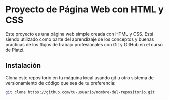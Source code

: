 # Proyecto de Página Web con HTML y CSS

Este proyecto es una página web simple creada con HTML y CSS. Está siendo utilizado como parte del aprendizaje de los conceptos y buenas prácticas de los flujos de trabajo profesionales con Git y GitHub en el curso de Platzi.

## Instalación

Clona este repositorio en tu máquina local usando git u otro sistema de versionamiento de código que sea de tu preferencia:

   ```bash
   git clone https://github.com/tu-usuario/nombre-del-repositorio.git
